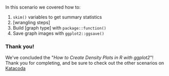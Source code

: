 ### 

In this scenario we covered how to:

1. `skim()` variables to get summary statistics
2. [wrangling steps]
3. Build [graph type] with `package::function()`
4. Save graph images with `ggplot2::ggsave()`

### Thank you!

We've concluded the "*How to Create Density Plots in R with ggplot2*"! Thank you for completing, and be sure to check out the other scenarios on [Katacoda](https://www.katacoda.com/)
